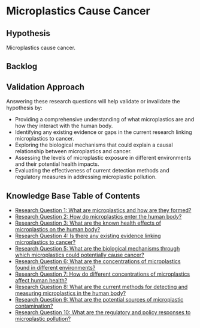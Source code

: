 # Microplastics Cause Cancer

## Hypothesis

Microplastics cause cancer.

## Backlog



## Validation Approach

Answering these research questions will help validate or invalidate the hypothesis by:

- Providing a comprehensive understanding of what microplastics are and how they interact with the human body.
- Identifying any existing evidence or gaps in the current research linking microplastics to cancer.
- Exploring the biological mechanisms that could explain a causal relationship between microplastics and cancer.
- Assessing the levels of microplastic exposure in different environments and their potential health impacts.
- Evaluating the effectiveness of current detection methods and regulatory measures in addressing microplastic pollution.

## Knowledge Base Table of Contents

* [Research Question 1: What are microplastics and how are they formed?](./Research_Question_1_What_are_microplastics_and_how_are_they_formed.md)
* [Research Question 2: How do microplastics enter the human body?](./Research_Question_2_How_do_microplastics_enter_the_human_body.md)
* [Research Question 3: What are the known health effects of microplastics on the human body?](./Research_Question_3_Known_Health_Effects_of_Microplastics_on_Human_Body.md)
* [Research Question 4: Is there any existing evidence linking microplastics to cancer?](./Research_Question_4_Existing_Evidence_Linking_Microplastics_to_Cancer.md)
* [Research Question 5: What are the biological mechanisms through which microplastics could potentially cause cancer?](./Research_Question_5_Biological_Mechanisms_of_Microplastics_Causing_Cancer.md)
* [Research Question 6: What are the concentrations of microplastics found in different environments?](./Research_Question_6_Concentrations_of_Microplastics_in_Different_Environments.md)
* [Research Question 7: How do different concentrations of microplastics affect human health?](./Research_Question_7_How_do_different_concentrations_of_microplastics_affect_human_health.md)
* [Research Question 8: What are the current methods for detecting and measuring microplastics in the human body?](./Research_Question_8_Current_Methods_for_Detecting_and_Measuring_Microplastics_in_the_Human_Body.md)
* [Research Question 9: What are the potential sources of microplastic contamination?](./Research_Question_9_Potential_Sources_of_Microplastic_Contamination.md)
* [Research Question 10: What are the regulatory and policy responses to microplastic pollution?](./Research_Question_10_Regulatory_and_Policy_Responses_to_Microplastic_Pollution.md)